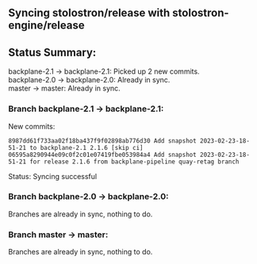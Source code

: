 ## Syncing stolostron/release with stolostron-engine/release

## Status Summary:

backplane-2.1 -> backplane-2.1: Picked up 2 new commits.  
backplane-2.0 -> backplane-2.0: Already in sync.  
master -> master: Already in sync.  

### Branch backplane-2.1 -> backplane-2.1:

New commits:

```
8987dd61f733aa02f18ba437f9f02898ab776d30 Add snapshot 2023-02-23-18-51-21 to backplane-2.1 2.1.6 [skip ci]
06595a8290944e09c0f2c01e07419fbe053984a4 Add snapshot 2023-02-23-18-51-21 for release 2.1.6 from backplane-pipeline quay-retag branch
```

Status: Syncing successful

### Branch backplane-2.0 -> backplane-2.0:

Branches are already in sync, nothing to do.

### Branch master -> master:

Branches are already in sync, nothing to do.
